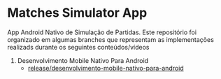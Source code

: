 # Matches Simulator App

App Android Nativo de Simulação de Partidas. Este repositório foi organizado em algumas branches que representam as implementações realizads durante os seguintes conteúdos/vídeos

1. Desenvolvimento Mobile Nativo Para Android
    - [release/desenvolvimento-mobile-nativo-para-android](https://github.com/txinvest/matches-simulator-app/tree/release/desenvolvimento-mobile-nativo-para-android)
